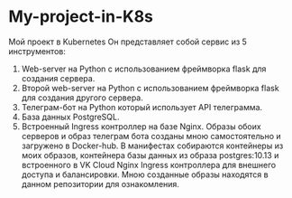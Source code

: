 # My-project-in-K8s
Мой проект в Kubernetes
Он представляет собой сервис из 5 инструментов: 
1. Web-server на Python с использованием фреймворка flask для создания сервера.
2. Второй web-server на Python с использованием фреймворка flask для создания другого сервера.
3. Телеграм-бот на Python который использует API телеграмма.
4. База данных PostgreSQL.
5. Встроенный Ingress контроллер на базе Nginx.
Образы обоих серверов и образ телеграм бота созданы мною самостоятельно и загружено в Docker-hub.
В манифестах собираются контейнеры из моих образов, контейнера базы данных из образа postgres:10.13 и встроенного в VK Cloud 
Nginx  Ingress контроллера для внешнего доступа и балансировки. 
Мною созданные образы находятся в данном репозитории для ознакомления.
